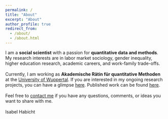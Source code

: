 ```yaml
---
permalink: /
title: "About"
excerpt: "About"
author_profile: true
redirect_from: 
  - /about/
  - /about.html
---
```


I am a <b>social scientist</b> with a passion for <b>quantitative data and methods</b>. My research interests are in labor market sociology, gender inequality, higher education research, academic careers, and work-family trade-offs. <br> <br>
Currently, I am working as <b>Akademische Rätin für quantitative Methoden</b> at the <a href="https://www.org-soz.uni-wuppertal.de/de/team/detail/habicht/">University of Wuppertal</a>. If you are interested in my ongoing research projects, you can have a glimpse <a href="https://isabelhabicht.github.io/research/">here</a>. Published work can be found <a href="https://isabelhabicht.github.io/publications/">here</a>. <br> <br>
Feel free to <a href="mailto:habicht@uni-wuppertal.de">contact me</a> if you have any questions, comments, or ideas you want to share with me. <br> <br>
Isabel Habicht                        
